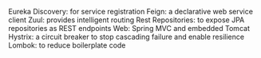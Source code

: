 
Eureka Discovery: for service registration
Feign: a declarative web service client
Zuul: provides intelligent routing
Rest Repositories: to expose JPA repositories as REST endpoints
Web: Spring MVC and embedded Tomcat
Hystrix: a circuit breaker to stop cascading failure and enable resilience
Lombok: to reduce boilerplate code
